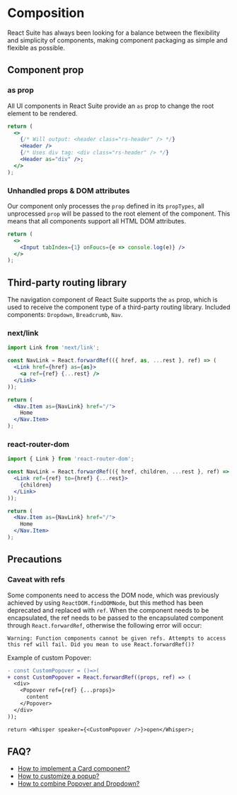 # Composition

React Suite has always been looking for a balance between the flexibility and simplicity of components, making component packaging as simple and flexible as possible.

## Component prop

### as prop

All UI components in React Suite provide an `as` prop to change the root element to be rendered.

```jsx
return (
  <>
    {/* Will output: <header class="rs-header" /> */}
    <Header />
    {/* Uses div tag: <div class="rs-header" /> */}
    <Header as="div" />;
  </>
);
```

### Unhandled props & DOM attributes

Our component only processes the `prop` defined in its `propTypes`, all unprocessed `prop` will be passed to the root element of the component. This means that all components support all HTML DOM attributes.

```jsx
return (
  <>
    <Input tabIndex={1} onFoucs={e => console.log(e)} />
  </>
);
```

## Third-party routing library

The navigation component of React Suite supports the `as` prop, which is used to receive the component type of a third-party routing library. Included components: `Dropdown`, `Breadcrumb`, `Nav`.

### next/link

```jsx
import Link from 'next/link';

const NavLink = React.forwardRef(({ href, as, ...rest }, ref) => (
  <Link href={href} as={as}>
    <a ref={ref} {...rest} />
  </Link>
));

return (
  <Nav.Item as={NavLink} href="/">
    Home
  </Nav.Item>
);
```

### react-router-dom

```jsx
import { Link } from 'react-router-dom';

const NavLink = React.forwardRef(({ href, children, ...rest }, ref) => (
  <Link ref={ref} to={href} {...rest}>
    {children}
  </Link>
));

return (
  <Nav.Item as={NavLink} href="/">
    Home
  </Nav.Item>
);
```

## Precautions

### Caveat with refs

Some components need to access the DOM node, which was previously achieved by using `ReactDOM.findDOMNode`, but this method has been deprecated and replaced with `ref`. When the component needs to be encapsulated, the ref needs to be passed to the encapsulated component through `React.forwardRef`, otherwise the following error will occur:

```
Warning: Function components cannot be given refs. Attempts to access this ref will fail. Did you mean to use React.forwardRef()?
```

Example of custom Popover:

```diff
- const CustomPopover = ()=>(
+ const CustomPopover = React.forwardRef((props, ref) => (
  <div>
    <Popover ref={ref} {...props}>
      content
    </Popover>
  </div>
));

return <Whisper speaker={<CustomPopover />}>open</Whisper>;
```

## FAQ?

- [How to implement a Card component?](../components/panel#card)
- [How to customize a popup?](../components/whisper)
- [How to combine Popover and Dropdown?](../components/dropdown#used-with-popover)
